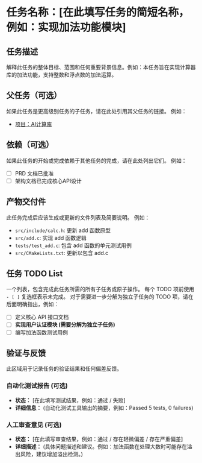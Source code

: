 # 任务名称：[在此填写任务的简短名称，例如：实现加法功能模块]

## 任务描述
解释此任务的整体目标、范围和任何重要背景信息。例如：本任务旨在实现计算器库的加法功能，支持整数和浮点数的加法运算。

## 父任务（可选）
如果此任务是更高级别任务的子任务，请在此处引用其父任务的链接。
例如：
- [项目：AI计算库](/docs/tasks/calc-library-root.md)

## 依赖（可选）
如果此任务的开始或完成依赖于其他任务的完成，请在此处列出它们。
例如：
- [ ] PRD 文档已批准
- [ ] 架构文档已完成核心API设计

## 产物交付件
此任务完成后应该生成或更新的文件列表及简要说明。
例如：
- `src/include/calc.h`: 更新 add 函数原型
- `src/add.c`: 实现 add 函数逻辑
- `tests/test_add.c`: 包含 add 函数的单元测试用例
- `src/CMakeLists.txt`: 更新以包含 add.c

## 任务 TODO List
一个列表，包含完成此任务所需的所有子任务或原子操作。
每个 TODO 项前使用 `- [ ]` 复选框表示未完成。
对于需要进一步分解为独立子任务的 TODO 项，请在后面明确指出，例如：
- [ ] 定义核心 API 接口文档
- [ ] **实现用户认证模块 (需要分解为独立子任务)**
- [ ] 编写加法函数测试用例

## 验证与反馈
此区域用于记录任务的验证结果和任何偏差反馈。

### 自动化测试报告 (可选)
- **状态：** [在此填写测试结果，例如：通过 / 失败]
- **详细信息：** (自动化测试工具输出的摘要，例如：Passed 5 tests, 0 failures)

### 人工审查意见 (可选)
- **状态：** [在此填写审查结果，例如：通过 / 存在轻微偏差 / 存在严重偏差]
- **详细描述：** (具体问题描述和建议。例如：加法函数在处理大数时可能存在溢出风险，建议增加溢出检测。)